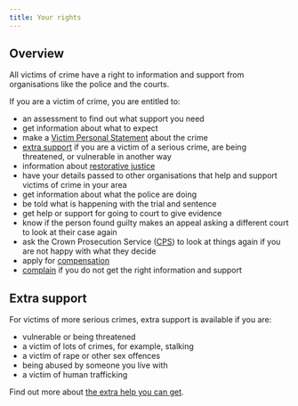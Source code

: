```yaml
---
title: Your rights
---
```

## Overview

All victims of crime have a right to information and support from organisations like the police and the courts.

If you are a victim of crime, you are entitled to:

- an assessment to find out what support you need
- get information about what to expect
- make a [Victim Personal Statement](#vps) about the crime
- <a href="special-measures">extra support</a> if you are a victim of a serious crime, are being threatened, or vulnerable in another way
- information about <a href="glossary.html#restorative-justice">restorative justice</a>
- have your details passed to other organisations that help and support victims of crime in your area
- get information about what the police are doing
- be told what is happening with the trial and sentence
- get help or support for going to court to give evidence
- know if the person found guilty makes an appeal asking a different court to look at their case again
- ask the Crown Prosecution Service ([CPS](organisations.html#cps)) to look at things again if you are not happy with what they decide
- apply for <a href="getting-compensation.html">compensation</a>
- <a href="complaining.html">complain</a> if you do not get the right information and support

## <a name="special-measures"></a>Extra support

For victims of more serious crimes, extra support is available if you are:

- vulnerable or being threatened
- a victim of lots of crimes, for example, stalking
- a victim of rape or other sex offences
- being abused by someone you live with
- a victim of human trafficking

Find out more about [the extra help you can get](special-measures.html).
